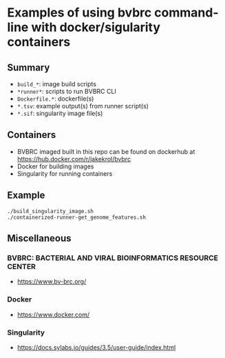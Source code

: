 # Examples of using bvbrc command-line with docker/sigularity containers

## Summary

- `build_*`: image build scripts
- `*runner*`: scripts to run BVBRC CLI
- `Dockerfile.*`: dockerfile(s)
- `*.tsv`: example output(s) from runner script(s)
- `*.sif`: singularity image file(s)

## Containers

- BVBRC imaged built in this repo can be found on dockerhub at https://hub.docker.com/r/jakekrol/bvbrc
- Docker for building images
- Singularity for running containers

## Example

```
./build_singularity_image.sh
./containerized-runner-get_genome_features.sh
```

## Miscellaneous

### BVBRC: BACTERIAL AND VIRAL BIOINFORMATICS RESOURCE CENTER

- https://www.bv-brc.org/

### Docker

- https://www.docker.com/

### Singularity

- https://docs.sylabs.io/guides/3.5/user-guide/index.html

